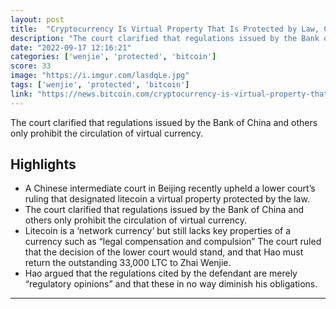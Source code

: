 ```yaml
---
layout: post
title:  "Cryptocurrency Is Virtual Property That Is Protected by Law, Chinese Court Rules"
description: "The court clarified that regulations issued by the Bank of China and others only prohibit the circulation of virtual currency."
date: "2022-09-17 12:16:21"
categories: ['wenjie', 'protected', 'bitcoin']
score: 33
image: "https://i.imgur.com/lasdqLe.jpg"
tags: ['wenjie', 'protected', 'bitcoin']
link: "https://news.bitcoin.com/cryptocurrency-is-virtual-property-that-is-protected-by-law-chinese-court-rules/?utm_source=coingecko&amp;utm_content=coingecko&amp;utm_campaign=coingecko&amp;utm_medium=coingecko&amp;utm_term=coingecko"
---
```


The court clarified that regulations issued by the Bank of China and others only prohibit the circulation of virtual currency.

## Highlights

- A Chinese intermediate court in Beijing recently upheld a lower court’s ruling that designated litecoin a virtual property protected by the law.
- The court clarified that regulations issued by the Bank of China and others only prohibit the circulation of virtual currency.
- Litecoin is a ‘network currency’ but still lacks key properties of a currency such as “legal compensation and compulsion” The court ruled that the decision of the lower court would stand, and that Hao must return the outstanding 33,000 LTC to Zhai Wenjie.
- Hao argued that the regulations cited by the defendant are merely “regulatory opinions” and that these in no way diminish his obligations.

---
